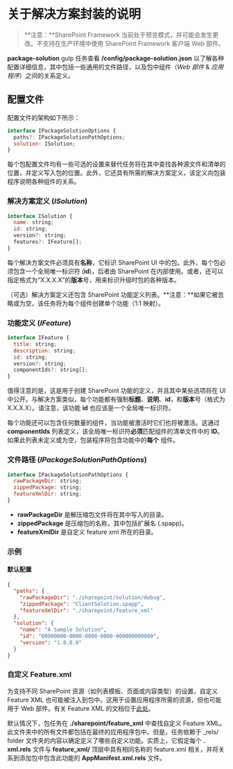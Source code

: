 # <a name="notes-on-solution-packaging"></a>关于解决方案封装的说明

>**注意：**SharePoint Framework 当前处于预览模式，并可能会发生更改。不支持在生产环境中使用 SharePoint Framework 客户端 Web 部件。
>

**package-solution** gulp 任务查看 **/config/package-solution.json** 以了解各种配置详细信息，其中包括一些通用的文件路径，以及包中组件（_Web 部件_ & _应用程序_）之间的关系定义。

## <a name="configuration-file"></a>配置文件

配置文件的架构如下所示：

```javascript
interface IPackageSolutionOptions {
  paths?: IPackageSolutionPathOptions;
  solution: ISolution;
}
```

每个包配置文件均有一些可选的设置来替代任务将在其中查找各种源文件和清单的位置，并定义写入包的位置。此外，它还具有所需的解决方案定义，该定义向包装程序说明各种组件的关系。

### <a name="solution-definition-isolution"></a>解决方案定义 (_ISolution_)

```javascript
interface ISolution {
  name: string;
  id: string;
  version?: string;
  features?: IFeature[];
}
```

每个解决方案文件必须具有**名称**，它标识 SharePoint UI 中的包。此外，每个包必须包含一个全局唯一标识符 (**id**)，后者由 SharePoint 在内部使用。或者，还可以指定格式为“X.X.X.X”的**版本**号，用来标识升级时包的各种版本。

（可选）解决方案定义还包含 SharePoint 功能定义列表。**注意：**如果它被忽略或为空，该任务将为每个组件创建单个功能（1:1 映射）。

### <a name="feature-definition-ifeature"></a>功能定义 (_IFeature_)

```javascript
interface IFeature {
  title: string;
  description: string;
  id: string;
  version?: string;
  componentIds?: string[];
}
```

值得注意的是，这是用于创建 SharePoint 功能的定义，并且其中某些选项将在 UI 中公开。与解决方案类似，每个功能都有强制**标题**、**说明**、**id**，和**版本**号（格式为 X.X.X.X）。请注意，该功能 **id** 也应该是一个全局唯一标识符。

每个功能还可以包含任何数量的组件，当功能被激活时它们也将被激活。这通过 **componentIds** 列表定义，该全局唯一标识符**必须**匹配组件的清单文件中的 **ID**。如果此列表未定义或为空，包装程序将包含功能中的**每个** 组件。

### <a name="file-paths-ipackagesolutionpathoptions"></a>文件路径 (_IPackageSolutionPathOptions_)

```javascript
interface IPackageSolutionPathOptions {
  rawPackageDir: string;
  zippedPackage: string;
  featureXmlDir: string;
}
```

* **rawPackageDir** 是解压缩包文件将在其中写入的目录。
* **zippedPackage** 是压缩包的名称，其中包括扩展名 (.spapp)。
* **featureXmlDir** 是自定义 feature xml 所在的目录。

### <a name="examples"></a>示例

#### <a name="default-configuration"></a>默认配置

```json
{
  "paths": {
    "rawPackageDir": "./sharepoint/solution/debug",
    "zippedPackage": "ClientSolution.spapp",
    "featureXmlDir": "./sharepoint/feature_xml"
  },
  "solution": {
    "name": "A Sample Solution",
    "id": "00000000-0000-0000-0000-000000000000",
    "version": "1.0.0.0"
  }
}
```

### <a name="custom-featurexml"></a>自定义 Feature.xml

为支持不同 SharePoint 资源（如列表模板、页面或内容类型）的设置，自定义 Feature XML 也可能被注入到包中。这用于设置应用程序所需的资源，但也可能用于 Web 部件。有关 Feature XML 的文档位于[此处](https://msdn.microsoft.com/en-us/library/office/ms475601.aspx?f=255&MSPPError=-2147217396)。

默认情况下，包任务在 **./sharepoint/feature_xml** 中查找自定义 Feature XML。此文件夹中的所有文件都包括在最终的应用程序包中。但是，任务依赖于 _rels/ folder 文件夹的内容以确定定义了哪些自定义功能。实质上，它假定每个 **. xml.rels** 文件与 **feature_xml/** 顶层中具有相同名称的 feature.xml 相关，并将关系到添加包中包含此功能的 **AppManifest.xml.rels** 文件。